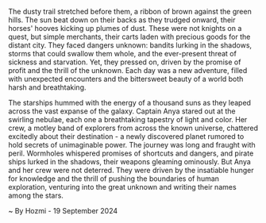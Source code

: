 
The dusty trail stretched before them, a ribbon of brown against the green hills. The sun beat down on their backs as they trudged onward, their horses' hooves kicking up plumes of dust. These were not knights on a quest, but simple merchants, their carts laden with precious goods for the distant city. They faced dangers unknown: bandits lurking in the shadows, storms that could swallow them whole, and the ever-present threat of sickness and starvation. Yet, they pressed on, driven by the promise of profit and the thrill of the unknown. Each day was a new adventure, filled with unexpected encounters and the bittersweet beauty of a world both harsh and breathtaking. 

The starships hummed with the energy of a thousand suns as they leaped across the vast expanse of the galaxy. Captain Anya stared out at the swirling nebulae, each one a breathtaking tapestry of light and color. Her crew, a motley band of explorers from across the known universe, chattered excitedly about their destination - a newly discovered planet rumored to hold secrets of unimaginable power. The journey was long and fraught with peril. Wormholes whispered promises of shortcuts and dangers, and pirate ships lurked in the shadows, their weapons gleaming ominously. But Anya and her crew were not deterred. They were driven by the insatiable hunger for knowledge and the thrill of pushing the boundaries of human exploration, venturing into the great unknown and writing their names among the stars. 

~ By Hozmi - 19 September 2024
